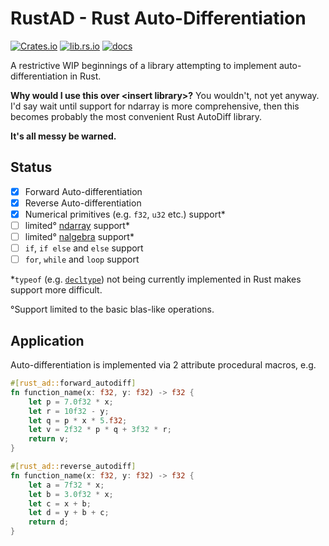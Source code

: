 # RustAD - Rust Auto-Differentiation

[![Crates.io](https://img.shields.io/crates/v/rust-ad)](https://crates.io/crates/rust-ad)
[![lib.rs.io](https://img.shields.io/crates/v/rust-ad?color=blue&label=lib.rs)](https://lib.rs/crates/rust-ad)
[![docs](https://img.shields.io/crates/v/rust-ad?color=yellow&label=docs)](https://docs.rs/rust-ad)

A restrictive WIP beginnings of a library attempting to implement auto-differentiation in Rust.

**Why would I use this over \<insert library\>?** You wouldn't, not yet anyway. I'd say wait until support for ndarray is more comprehensive, then this becomes probably the most convenient Rust AutoDiff library.

**It's all messy be warned.**

## Status

- [x] Forward Auto-differentiation
- [x] Reverse Auto-differentiation
- [x] Numerical primitives (e.g. `f32`, `u32` etc.) support*
- [ ] limited° [ndarray](https://github.com/rust-ndarray/ndarray) support*
- [ ] limited° [nalgebra](https://docs.rs/nalgebra/latest/nalgebra/) support*
- [ ] `if`, `if else` and `else` support
- [ ] `for`, `while` and `loop` support

*`typeof` (e.g. [`decltype`](https://en.cppreference.com/w/cpp/language/decltype)) not being currently implemented in Rust makes support more difficult.

°Support limited to the basic blas-like operations.

## Application

Auto-differentiation is implemented via 2 attribute procedural macros, e.g.

```rust
#[rust_ad::forward_autodiff]
fn function_name(x: f32, y: f32) -> f32 {
    let p = 7.0f32 * x;
    let r = 10f32 - y;
    let q = p * x * 5.f32;
    let v = 2f32 * p * q + 3f32 * r;
    return v;
}
```
```rust
#[rust_ad::reverse_autodiff]
fn function_name(x: f32, y: f32) -> f32 {
    let a = 7f32 * x;
    let b = 3.0f32 * x;
    let c = x + b;
    let d = y + b + c;
    return d;
}
```
